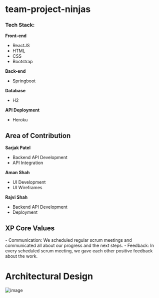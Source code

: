# team-project-ninjas

<h3>Tech Stack:</h3>

<b>Front-end</b>
- ReactJS
- HTML
- CSS
- Bootstrap

<b>Back-end</b>
- Springboot

<b>Database</b>
- H2

<b>API Deployment</b>
- Heroku

<h2>Area of Contribution</h2>

<b>Sarjak Patel</b>
- Backend API Development
- API Integration

<b>Aman Shah</b>
- UI Development
- UI Wireframes

<b>Rajvi Shah</b>
- Backend API Development
- Deployment

<h2>XP Core Values</h2>
- Communication: We scheduled regular scrum meetings and communicated all about our progress and the next steps.
- Feedback: In every scheduled scrum meeting, we gave each other positive feedback about the work.

<h1>Architectural Design</h1>

![image](https://user-images.githubusercontent.com/50801491/167760113-4fe59616-1584-4455-b3c6-8a7f34e44ab7.png)
